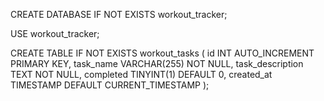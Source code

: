 CREATE DATABASE IF NOT EXISTS workout_tracker;


USE workout_tracker;


CREATE TABLE IF NOT EXISTS workout_tasks (
    id INT AUTO_INCREMENT PRIMARY KEY,
    task_name VARCHAR(255) NOT NULL,
    task_description TEXT NOT NULL,
    completed TINYINT(1) DEFAULT 0,
    created_at TIMESTAMP DEFAULT CURRENT_TIMESTAMP
);
